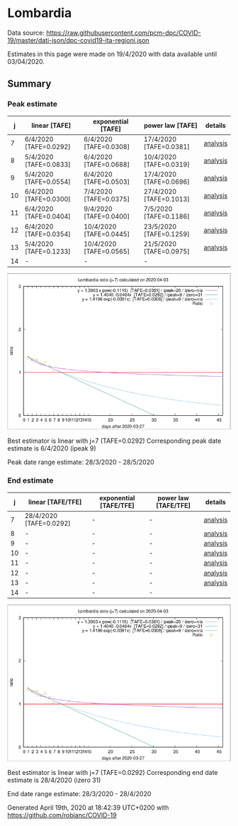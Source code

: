 # Lombardia


Data source: https://raw.githubusercontent.com/pcm-dpc/COVID-19/master/dati-json/dpc-covid19-ita-regioni.json

Estimates in this page were made on 19/4/2020 with data available until 03/04/2020.


## Summary 

### Peak estimate 
|j|linear [TAFE]|exponential [TAFE]|power law [TAFE]|details|
|---|----|-----------|---------|-------|
|7|6/4/2020 [TAFE=0.0292]|6/4/2020 [TAFE=0.0308]|17/4/2020 [TAFE=0.0381]|[analysis](COVID-19_lombardia_j7_2020-04-03.md)|
|8|5/4/2020 [TAFE=0.0833]|6/4/2020 [TAFE=0.0688]|10/4/2020 [TAFE=0.0319]|[analysis](COVID-19_lombardia_j8_2020-04-03.md)|
|9|5/4/2020 [TAFE=0.0554]|6/4/2020 [TAFE=0.0503]|17/4/2020 [TAFE=0.0696]|[analysis](COVID-19_lombardia_j9_2020-04-03.md)|
|10|6/4/2020 [TAFE=0.0300]|7/4/2020 [TAFE=0.0375]|27/4/2020 [TAFE=0.1013]|[analysis](COVID-19_lombardia_j10_2020-04-03.md)|
|11|6/4/2020 [TAFE=0.0404]|9/4/2020 [TAFE=0.0400]|7/5/2020 [TAFE=0.1186]|[analysis](COVID-19_lombardia_j11_2020-04-03.md)|
|12|6/4/2020 [TAFE=0.0354]|10/4/2020 [TAFE=0.0445]|23/5/2020 [TAFE=0.1259]|[analysis](COVID-19_lombardia_j12_2020-04-03.md)|
|13|5/4/2020 [TAFE=0.1233]|10/4/2020 [TAFE=0.0565]|21/5/2020 [TAFE=0.0975]|[analysis](COVID-19_lombardia_j13_2020-04-03.md)|
|14|-|-|-||

![best peak estimate](COVID-19_lombardia_j7_2020-04-03.png)

Best estimator is linear with j=7 (TAFE=0.0292)
Corresponding peak date estimate is 6/4/2020 (ipeak 9)


Peak date range estimate: 28/3/2020 - 28/5/2020

### End estimate 
|j|linear [TAFE/TFE]|exponential [TAFE/TFE]|power law [TAFE/TFE]|details|
|---|----|-----------|---------|-------|
|7|28/4/2020 [TAFE=0.0292]|-|-|[analysis](COVID-19_lombardia_j7_2020-04-03.md)|
|8|-|-|-|[analysis](COVID-19_lombardia_j8_2020-04-03.md)|
|9|-|-|-|[analysis](COVID-19_lombardia_j9_2020-04-03.md)|
|10|-|-|-|[analysis](COVID-19_lombardia_j10_2020-04-03.md)|
|11|-|-|-|[analysis](COVID-19_lombardia_j11_2020-04-03.md)|
|12|-|-|-|[analysis](COVID-19_lombardia_j12_2020-04-03.md)|
|13|-|-|-|[analysis](COVID-19_lombardia_j13_2020-04-03.md)|
|14|-|-|-||

![best zero estimate](COVID-19_lombardia_j7_2020-04-03.png)

Best estimator is linear with j=7 (TAFE=0.0292)
Corresponding end date estimate is 28/4/2020 (izero 31)


End date range estimate: 28/3/2020 - 28/4/2020

Generated April 19th, 2020 at 18:42:39 UTC+0200 with https://github.com/robianc/COVID-19
